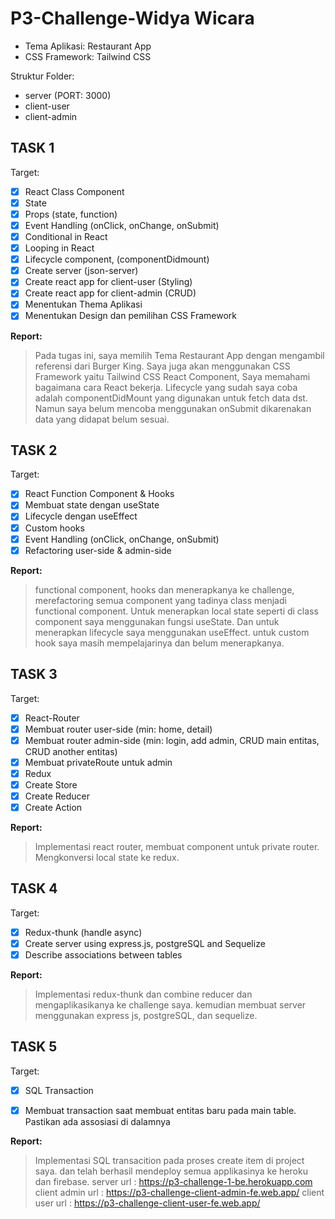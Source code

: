 # P3-Challenge-Widya Wicara

- Tema Aplikasi: Restaurant App
- CSS Framework: Tailwind CSS

Struktur Folder:

- server (PORT: 3000)
- client-user
- client-admin

## TASK 1

Target:

- [x] React Class Component
- [x] State
- [x] Props (state, function)
- [x] Event Handling (onClick, onChange, onSubmit)
- [x] Conditional in React
- [x] Looping in React
- [x] Lifecycle component, (componentDidmount)
- [x] Create server (json-server)
- [x] Create react app for client-user (Styling)
- [x] Create react app for client-admin (CRUD)
- [x] Menentukan Thema Aplikasi
- [x] Menentukan Design dan pemilihan CSS Framework

**Report:**

> Pada tugas ini, saya memilih Tema Restaurant App dengan mengambil referensi dari Burger King. Saya juga akan menggunakan CSS Framework yaitu Tailwind CSS
> React Component, Saya memahami bagaimana cara React bekerja. Lifecycle yang sudah saya coba adalah componentDidMount yang digunakan untuk fetch data dst. Namun saya belum mencoba menggunakan onSubmit dikarenakan data yang didapat belum sesuai.

## TASK 2

Target:

- [x] React Function Component & Hooks
- [x] Membuat state dengan useState
- [x] Lifecycle dengan useEffect
- [x] Custom hooks
- [x] Event Handling (onClick, onChange, onSubmit)
- [x] Refactoring user-side & admin-side

**Report:**

> functional component, hooks dan menerapkanya ke challenge, merefactoring semua component yang tadinya class menjadi functional component.
> Untuk menerapkan local state seperti di class component saya menggunakan fungsi useState.
> Dan untuk menerapkan lifecycle saya menggunakan useEffect.
> untuk custom hook saya masih mempelajarinya dan belum menerapkanya.

## TASK 3

Target:

- [X] React-Router
- [X] Membuat router user-side (min: home, detail)
- [X] Membuat router admin-side (min: login, add admin, CRUD main entitas, CRUD another entitas)
- [X] Membuat privateRoute untuk admin
- [x] Redux
- [x] Create Store
- [x] Create Reducer
- [x] Create Action

**Report:**

> Implementasi react router, membuat component untuk private router.
> Mengkonversi local state ke redux.
## TASK 4

Target:

- [x] Redux-thunk (handle async)
- [x] Create server using express.js, postgreSQL and Sequelize
- [x] Describe associations between tables

**Report:**

> Implementasi redux-thunk dan combine reducer dan mengaplikasikanya ke challenge saya.
> kemudian membuat server menggunakan express js, postgreSQL, dan sequelize.
## TASK 5

Target:

- [x] SQL Transaction
- [x] Membuat transaction saat membuat entitas baru pada main table. Pastikan ada assosiasi di dalamnya


**Report:**

> Implementasi SQL transacition pada proses create item di project saya.
> dan telah berhasil mendeploy semua applikasinya ke heroku dan firebase.
> server url : https://p3-challenge-1-be.herokuapp.com
> client admin url : https://p3-challenge-client-admin-fe.web.app/
> client user url : https://p3-challenge-client-user-fe.web.app/
